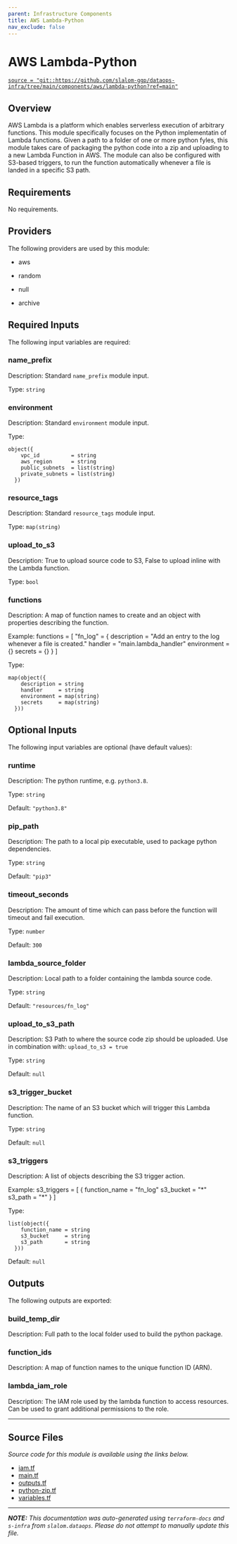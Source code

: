 ```yaml
---
parent: Infrastructure Components
title: AWS Lambda-Python
nav_exclude: false
---
```

# AWS Lambda-Python

[`source = "git::https://github.com/slalom-ggp/dataops-infra/tree/main/components/aws/lambda-python?ref=main"`](https://github.com/slalom-ggp/dataops-infra/tree/main/components/aws/lambda-python)

## Overview


AWS Lambda is a platform which enables serverless execution of arbitrary functions. This module specifically focuses on the
Python implementatin of Lambda functions. Given a path to a folder of one or more python fyles, this module takes care of
packaging the python code into a zip and uploading to a new Lambda Function in AWS. The module can also be configured with
S3-based triggers, to run the function automatically whenever a file is landed in a specific S3 path.

## Requirements

No requirements.

## Providers

The following providers are used by this module:

- aws

- random

- null

- archive

## Required Inputs

The following input variables are required:

### name\_prefix

Description: Standard `name_prefix` module input.

Type: `string`

### environment

Description: Standard `environment` module input.

Type:

```hcl
object({
    vpc_id          = string
    aws_region      = string
    public_subnets  = list(string)
    private_subnets = list(string)
  })
```

### resource\_tags

Description: Standard `resource_tags` module input.

Type: `map(string)`

### upload\_to\_s3

Description: True to upload source code to S3, False to upload inline with the Lambda function.

Type: `bool`

### functions

Description: A map of function names to create and an object with properties describing the function.

Example:
  functions = [
    "fn\_log" = {
      description = "Add an entry to the log whenever a file is created."
      handler     = "main.lambda\_handler"
      environment = {}
      secrets     = {}
    }
  ]

Type:

```hcl
map(object({
    description = string
    handler     = string
    environment = map(string)
    secrets     = map(string)
  }))
```

## Optional Inputs

The following input variables are optional (have default values):

### runtime

Description: The python runtime, e.g. `python3.8`.

Type: `string`

Default: `"python3.8"`

### pip\_path

Description: The path to a local pip executable, used to package python dependencies.

Type: `string`

Default: `"pip3"`

### timeout\_seconds

Description: The amount of time which can pass before the function will timeout and fail execution.

Type: `number`

Default: `300`

### lambda\_source\_folder

Description: Local path to a folder containing the lambda source code.

Type: `string`

Default: `"resources/fn_log"`

### upload\_to\_s3\_path

Description: S3 Path to where the source code zip should be uploaded.
Use in combination with: `upload_to_s3 = true`

Type: `string`

Default: `null`

### s3\_trigger\_bucket

Description: The name of an S3 bucket which will trigger this Lambda function.

Type: `string`

Default: `null`

### s3\_triggers

Description: A list of objects describing the S3 trigger action.

Example:
  s3\_triggers = [
    {
      function\_name = "fn\_log"
      s3\_bucket     = "\*"
      s3\_path       = "\*"
    }
  ]

Type:

```hcl
list(object({
    function_name = string
    s3_bucket     = string
    s3_path       = string
  }))
```

Default: `null`

## Outputs

The following outputs are exported:

### build\_temp\_dir

Description: Full path to the local folder used to build the python package.

### function\_ids

Description: A map of function names to the unique function ID (ARN).

### lambda\_iam\_role

Description: The IAM role used by the lambda function to access resources. Can be used to grant
additional permissions to the role.

---------------------

## Source Files

_Source code for this module is available using the links below._

* [iam.tf](https://github.com/slalom-ggp/dataops-infra/tree/main//components/aws/lambda-python/iam.tf)
* [main.tf](https://github.com/slalom-ggp/dataops-infra/tree/main//components/aws/lambda-python/main.tf)
* [outputs.tf](https://github.com/slalom-ggp/dataops-infra/tree/main//components/aws/lambda-python/outputs.tf)
* [python-zip.tf](https://github.com/slalom-ggp/dataops-infra/tree/main//components/aws/lambda-python/python-zip.tf)
* [variables.tf](https://github.com/slalom-ggp/dataops-infra/tree/main//components/aws/lambda-python/variables.tf)

---------------------

_**NOTE:** This documentation was auto-generated using
`terraform-docs` and `s-infra` from `slalom.dataops`.
Please do not attempt to manually update this file._
